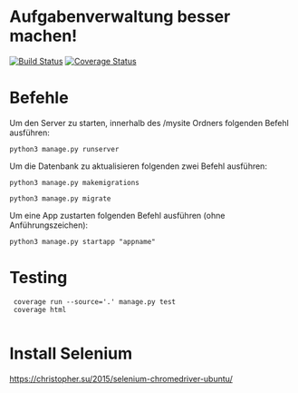# Aufgabenverwaltung besser machen! 
[![Build Status](https://travis-ci.com/frederikroeper/bp.svg?branch=master)](https://travis-ci.com/frederikroeper/bp)
[![Coverage Status](https://coveralls.io/repos/github/frederikroeper/bp/badge.png?branch=master)](https://coveralls.io/github/frederikroeper/bp?branch=master)


# Befehle

Um den Server zu starten, innerhalb des /mysite Ordners folgenden Befehl ausführen:
```
python3 manage.py runserver
```

Um die Datenbank zu aktualisieren folgenden zwei Befehl ausführen:
```
python3 manage.py makemigrations
```
```
python3 manage.py migrate
```

Um eine App zustarten folgenden Befehl ausführen (ohne Anführungszeichen):
```
python3 manage.py startapp "appname"
```

# Testing

```
 coverage run --source='.' manage.py test
 coverage html
  
```
# Install Selenium 

https://christopher.su/2015/selenium-chromedriver-ubuntu/

```
